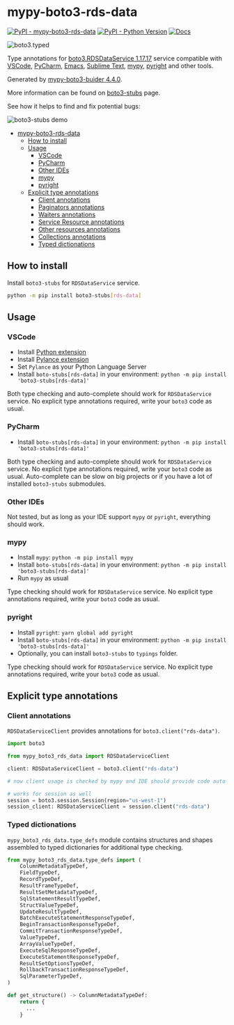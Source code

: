 # mypy-boto3-rds-data

[![PyPI - mypy-boto3-rds-data](https://img.shields.io/pypi/v/mypy-boto3-rds-data.svg?color=blue)](https://pypi.org/project/mypy-boto3-rds-data)
[![PyPI - Python Version](https://img.shields.io/pypi/pyversions/mypy-boto3-rds-data.svg?color=blue)](https://pypi.org/project/mypy-boto3-rds-data)
[![Docs](https://img.shields.io/readthedocs/mypy-boto3-builder.svg?color=blue)](https://mypy-boto3-builder.readthedocs.io/)

![boto3.typed](https://github.com/vemel/mypy_boto3_builder/raw/master/logo.png)

Type annotations for
[boto3.RDSDataService 1.17.17](https://boto3.amazonaws.com/v1/documentation/api/1.17.17/reference/services/rds-data.html#RDSDataService) service
compatible with
[VSCode](https://code.visualstudio.com/),
[PyCharm](https://www.jetbrains.com/pycharm/),
[Emacs](https://www.gnu.org/software/emacs/),
[Sublime Text](https://www.sublimetext.com/),
[mypy](https://github.com/python/mypy),
[pyright](https://github.com/microsoft/pyright)
and other tools.

Generated by [mypy-boto3-buider 4.4.0](https://github.com/vemel/mypy_boto3_builder).

More information can be found on [boto3-stubs](https://pypi.org/project/boto3-stubs/) page.

See how it helps to find and fix potential bugs:

![boto3-stubs demo](https://github.com/vemel/mypy_boto3_builder/raw/master/demo.gif)

- [mypy-boto3-rds-data](#mypy-boto3-rds-data)
  - [How to install](#how-to-install)
  - [Usage](#usage)
    - [VSCode](#vscode)
    - [PyCharm](#pycharm)
    - [Other IDEs](#other-ides)
    - [mypy](#mypy)
    - [pyright](#pyright)
  - [Explicit type annotations](#explicit-type-annotations)
    - [Client annotations](#client-annotations)
    - [Paginators annotations](#paginators-annotations)
    - [Waiters annotations](#waiters-annotations)
    - [Service Resource annotations](#service-resource-annotations)
    - [Other resources annotations](#other-resources-annotations)
    - [Collections annotations](#collections-annotations)
    - [Typed dictionations](#typed-dictionations)

## How to install

Install `boto3-stubs` for `RDSDataService` service.

```bash
python -m pip install boto3-stubs[rds-data]
```

## Usage

### VSCode

- Install [Python extension](https://marketplace.visualstudio.com/items?itemName=ms-python.python)
- Install [Pylance extension](https://marketplace.visualstudio.com/items?itemName=ms-python.vscode-pylance)
- Set `Pylance` as your Python Language Server
- Install `boto-stubs[rds-data]` in your environment: `python -m pip install 'boto3-stubs[rds-data]'`

Both type checking and auto-complete should work for `RDSDataService` service.
No explicit type annotations required, write your `boto3` code as usual.

### PyCharm

- Install `boto-stubs[rds-data]` in your environment: `python -m pip install 'boto3-stubs[rds-data]'`

Both type checking and auto-complete should work for `RDSDataService` service.
No explicit type annotations required, write your `boto3` code as usual.
Auto-complete can be slow on big projects or if you have a lot of installed `boto3-stubs` submodules.

### Other IDEs

Not tested, but as long as your IDE support `mypy` or `pyright`, everything should work.

### mypy

- Install `mypy`: `python -m pip install mypy`
- Install `boto-stubs[rds-data]` in your environment: `python -m pip install 'boto3-stubs[rds-data]'`
- Run `mypy` as usual

Type checking should work for `RDSDataService` service.
No explicit type annotations required, write your `boto3` code as usual.

### pyright

- Install `pyright`: `yarn global add pyright`
- Install `boto-stubs[rds-data]` in your environment: `python -m pip install 'boto3-stubs[rds-data]'`
- Optionally, you can install `boto3-stubs` to `typings` folder.

Type checking should work for `RDSDataService` service.
No explicit type annotations required, write your `boto3` code as usual.

## Explicit type annotations

### Client annotations

`RDSDataServiceClient` provides annotations for `boto3.client("rds-data")`.

```python
import boto3

from mypy_boto3_rds_data import RDSDataServiceClient

client: RDSDataServiceClient = boto3.client("rds-data")

# now client usage is checked by mypy and IDE should provide code auto-complete

# works for session as well
session = boto3.session.Session(region="us-west-1")
session_client: RDSDataServiceClient = session.client("rds-data")
```








### Typed dictionations

`mypy_boto3_rds_data.type_defs` module contains structures and shapes assembled
to typed dictionaries for additional type checking.

```python
from mypy_boto3_rds_data.type_defs import (
    ColumnMetadataTypeDef,
    FieldTypeDef,
    RecordTypeDef,
    ResultFrameTypeDef,
    ResultSetMetadataTypeDef,
    SqlStatementResultTypeDef,
    StructValueTypeDef,
    UpdateResultTypeDef,
    BatchExecuteStatementResponseTypeDef,
    BeginTransactionResponseTypeDef,
    CommitTransactionResponseTypeDef,
    ValueTypeDef,
    ArrayValueTypeDef,
    ExecuteSqlResponseTypeDef,
    ExecuteStatementResponseTypeDef,
    ResultSetOptionsTypeDef,
    RollbackTransactionResponseTypeDef,
    SqlParameterTypeDef,
)

def get_structure() -> ColumnMetadataTypeDef:
    return {
      ...
    }
```
